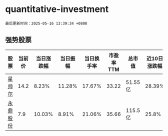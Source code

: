 # quantitative-investment

`最后更新时间：2025-05-16 13:39:34 +0800`

## 强势股票

|股票|当前价|当日涨跌幅|当日振幅|当日换手率|市盈率TTM|总市值|近10日涨跌幅|
|----|----|----|----|----|----|----|----|
|[星帅尔](https://xueqiu.com/S/SZ002860)|14.2|8.23%|11.28%|17.67%|33.22|51.55亿|28.39%|
|[永鼎股份](https://xueqiu.com/S/SH600105)|7.9|10.03%|8.91%|21.06%|35.66|115.5亿|25.8%|
